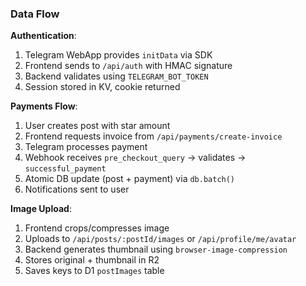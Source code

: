 ### Data Flow

**Authentication**:

1. Telegram WebApp provides `initData` via SDK
2. Frontend sends to `/api/auth` with HMAC signature
3. Backend validates using `TELEGRAM_BOT_TOKEN`
4. Session stored in KV, cookie returned

**Payments Flow**:

1. User creates post with star amount
2. Frontend requests invoice from `/api/payments/create-invoice`
3. Telegram processes payment
4. Webhook receives `pre_checkout_query` → validates → `successful_payment`
5. Atomic DB update (post + payment) via `db.batch()`
6. Notifications sent to user

**Image Upload**:

1. Frontend crops/compresses image
2. Uploads to `/api/posts/:postId/images` or `/api/profile/me/avatar`
3. Backend generates thumbnail using `browser-image-compression`
4. Stores original + thumbnail in R2
5. Saves keys to D1 `postImages` table
